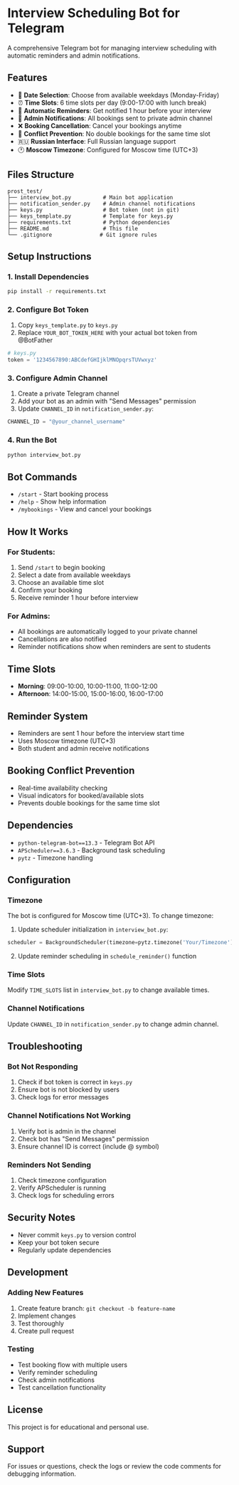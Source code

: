 # Interview Scheduling Bot for Telegram

A comprehensive Telegram bot for managing interview scheduling with automatic reminders and admin notifications.

## Features

- 📅 **Date Selection**: Choose from available weekdays (Monday-Friday)
- ⏰ **Time Slots**: 6 time slots per day (9:00-17:00 with lunch break)
- 🔔 **Automatic Reminders**: Get notified 1 hour before your interview
- 📢 **Admin Notifications**: All bookings sent to private admin channel
- ❌ **Booking Cancellation**: Cancel your bookings anytime
- 🚫 **Conflict Prevention**: No double bookings for the same time slot
- 🇷🇺 **Russian Interface**: Full Russian language support
- 🕐 **Moscow Timezone**: Configured for Moscow time (UTC+3)

## Files Structure

```
prost_test/
├── interview_bot.py          # Main bot application
├── notification_sender.py    # Admin channel notifications
├── keys.py                   # Bot token (not in git)
├── keys_template.py          # Template for keys.py
├── requirements.txt          # Python dependencies
├── README.md                 # This file
└── .gitignore               # Git ignore rules
```

## Setup Instructions

### 1. Install Dependencies

```bash
pip install -r requirements.txt
```

### 2. Configure Bot Token

1. Copy `keys_template.py` to `keys.py`
2. Replace `YOUR_BOT_TOKEN_HERE` with your actual bot token from @BotFather

```python
# keys.py
token = '1234567890:ABCdefGHIjklMNOpqrsTUVwxyz'
```

### 3. Configure Admin Channel

1. Create a private Telegram channel
2. Add your bot as an admin with "Send Messages" permission
3. Update `CHANNEL_ID` in `notification_sender.py`:

```python
CHANNEL_ID = "@your_channel_username"
```

### 4. Run the Bot

```bash
python interview_bot.py
```

## Bot Commands

- `/start` - Start booking process
- `/help` - Show help information
- `/mybookings` - View and cancel your bookings

## How It Works

### For Students:
1. Send `/start` to begin booking
2. Select a date from available weekdays
3. Choose an available time slot
4. Confirm your booking
5. Receive reminder 1 hour before interview

### For Admins:
- All bookings are automatically logged to your private channel
- Cancellations are also notified
- Reminder notifications show when reminders are sent to students

## Time Slots

- **Morning**: 09:00-10:00, 10:00-11:00, 11:00-12:00
- **Afternoon**: 14:00-15:00, 15:00-16:00, 16:00-17:00

## Reminder System

- Reminders are sent 1 hour before the interview start time
- Uses Moscow timezone (UTC+3)
- Both student and admin receive notifications

## Booking Conflict Prevention

- Real-time availability checking
- Visual indicators for booked/available slots
- Prevents double bookings for the same time slot

## Dependencies

- `python-telegram-bot==13.3` - Telegram Bot API
- `APScheduler==3.6.3` - Background task scheduling
- `pytz` - Timezone handling

## Configuration

### Timezone
The bot is configured for Moscow time (UTC+3). To change timezone:

1. Update scheduler initialization in `interview_bot.py`:
```python
scheduler = BackgroundScheduler(timezone=pytz.timezone('Your/Timezone'))
```

2. Update reminder scheduling in `schedule_reminder()` function

### Time Slots
Modify `TIME_SLOTS` list in `interview_bot.py` to change available times.

### Channel Notifications
Update `CHANNEL_ID` in `notification_sender.py` to change admin channel.

## Troubleshooting

### Bot Not Responding
1. Check if bot token is correct in `keys.py`
2. Ensure bot is not blocked by users
3. Check logs for error messages

### Channel Notifications Not Working
1. Verify bot is admin in the channel
2. Check bot has "Send Messages" permission
3. Ensure channel ID is correct (include @ symbol)

### Reminders Not Sending
1. Check timezone configuration
2. Verify APScheduler is running
3. Check logs for scheduling errors

## Security Notes

- Never commit `keys.py` to version control
- Keep your bot token secure
- Regularly update dependencies

## Development

### Adding New Features
1. Create feature branch: `git checkout -b feature-name`
2. Implement changes
3. Test thoroughly
4. Create pull request

### Testing
- Test booking flow with multiple users
- Verify reminder scheduling
- Check admin notifications
- Test cancellation functionality

## License

This project is for educational and personal use.

## Support

For issues or questions, check the logs or review the code comments for debugging information. 